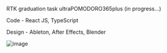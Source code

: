 RTK graduation task ultraPOMODORO365plus (in progress...)

Code - React JS, TypeScript

Design - Ableton, After Effects, Blender

![image](https://github.com/user-attachments/assets/2bb736fa-4615-4a8d-bbb0-cea094e7d054)


